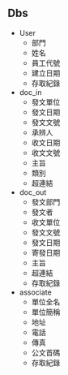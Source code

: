 ## Dbs
* User
  * 部門
  * 姓名
  * 員工代號
  * 建立日期
  * 存取紀錄
* doc_in
  * 發文單位
  * 發文日期
  * 發文文號
  * 承辨人
  * 收文日期
  * 收文文號
  * 主旨
  * 類別
  * 超連結
* doc_out
  * 發文部門
  * 發文者
  * 收文單位
  * 發文文號
  * 發文日期
  * 寄發日期
  * 主旨
  * 超連結
  * 存取紀錄
* associate
  * 單位全名
  * 單位簡稱
  * 地址
  * 電話
  * 傳真
  * 公文首碼
  * 存取紀錄
 
